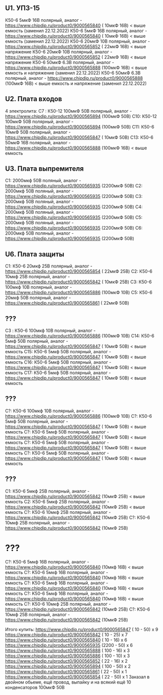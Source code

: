 ## U1. УПЗ-15
К50-6  5мкФ  16В полярный, аналог - https://www.chipdip.ru/product0/9000565840 ( 10мкФ 16В) < выше емкость (заменил 22.12.2022)
К50-6  5мкФ  16В полярный, аналог - https://www.chipdip.ru/product0/9000565840 ( 10мкФ 16В) < выше емкость (заменил 22.12.2022)
К50-6 20мкФ  10В полярный, аналог - https://www.chipdip.ru/product0/9000565852 ( 22мкФ 16В) < выше напряжение 
К50-6 20мкФ  10В полярный, аналог - https://www.chipdip.ru/product0/9000565852 ( 22мкФ 16В) < выше напряжение
К50-6 50мкФ 6.3В полярный, аналог - https://www.chipdip.ru/product0/9000565888 (100мкФ 16В) < выше емкость и напряжение (заменил 22.12.2022)
К50-6 50мкФ 6.3В полярный, аналог - https://www.chipdip.ru/product0/9000565888 (100мкФ 16В) < выше емкость и напряжение (заменил 22.12.2022)


## U2. Плата входов
4 электролита: 
С7 : К50-12 100мкФ 50В   полярный, аналог - https://www.chipdip.ru/product0/9000565894 (100мкФ 50В)
С10: К50-12 100мкФ 50В   полярный, аналог - https://www.chipdip.ru/product0/9000565894 (100мкФ 50В)
C11: К50-6   10мкФ 50В   полярный, аналог - https://www.chipdip.ru/product0/9000565847 ( 10мкФ 50В)
C13: К50-6   50мкФ 16В   полярный, аналог - https://www.chipdip.ru/product0/9000565888 (100мкФ 16В) < выше емкость

## U3. Плата выпремителя
C1: 2000мкф 50В поляный, аналог - https://www.chipdip.ru/product0/9000565935 (2200мкФ 50В)
C2: 2000мкф 50В поляный, аналог - https://www.chipdip.ru/product0/9000565935 (2200мкФ 50В)
C3: 2000мкф 50В поляный, аналог - https://www.chipdip.ru/product0/9000565935 (2200мкФ 50В)
C4: 2000мкф 50В поляный, аналог - https://www.chipdip.ru/product0/9000565935 (2200мкФ 50В)
C5: 2000мкф 50В поляный, аналог - https://www.chipdip.ru/product0/9000565935 (2200мкФ 50В)
C6: 2000мкф 50В поляный, аналог - https://www.chipdip.ru/product0/9000565935 (2200мкФ 50В)

## U6. Плата защиты
C1: К50-6  20мкф 25В полярный, аналог - https://www.chipdip.ru/product0/9000565854 ( 22мкФ 25В)
C2: К50-6  10мкф 25В полярный, аналог - https://www.chipdip.ru/product0/9000565842 ( 10мкФ 25В)
C3: К50-6 100мкф 10В полярный, аналог - https://www.chipdip.ru/product0/9000565886 (100мкФ 10В)
C5: К50-6  20мкф 50В полярный, аналог - https://www.chipdip.ru/product0/9000565861 ( 22мкФ 50В)

## ???
C3 : К50-6 100мкф 10В полярный, аналог - https://www.chipdip.ru/product0/9000565886 (100мкФ 10В)
C14: К50-6   5мкф 50В полярный, аналог - https://www.chipdip.ru/product0/9000565847 ( 10мкФ 50В) < выше емкость
C15: К50-6   5мкф 50В полярный, аналог - https://www.chipdip.ru/product0/9000565847 ( 10мкФ 50В) < выше емкость
C16: К50-6   5мкф 50В полярный, аналог - https://www.chipdip.ru/product0/9000565847 ( 10мкФ 50В) < выше емкость
C17: К50-6   5мкф 50В полярный, аналог - https://www.chipdip.ru/product0/9000565847 ( 10мкФ 50В) < выше емкость

## ???
C?: К50-6 100мкф 10В полярный, аналог - https://www.chipdip.ru/product0/9000565886 (100мкФ 10В)
C?: К50-6   5мкф 50В полярный, аналог - https://www.chipdip.ru/product0/9000565847 ( 10мкФ 50В) < выше емкость
C?: К50-6   5мкф 50В полярный, аналог - https://www.chipdip.ru/product0/9000565847 ( 10мкФ 50В) < выше емкость
C?: К50-6   5мкф 50В полярный, аналог - https://www.chipdip.ru/product0/9000565847 ( 10мкФ 50В) < выше емкость
C?: К50-6   5мкф 50В полярный, аналог - https://www.chipdip.ru/product0/9000565847 ( 10мкФ 50В) < выше емкость

## ???
C1: К50-6  5мкф 25В полярный, аналог - https://www.chipdip.ru/product0/9000565842 (10мкФ 25В) < выше емкость
С2: К50-6  5мкф 25В полярный, аналог - https://www.chipdip.ru/product0/9000565842 (10мкФ 25В) < выше емкость
C?: К50-6 10мкф 25В полярный, аналог - https://www.chipdip.ru/product0/9000565842 (10мкФ 25В)
C?: К50-6 10мкф 25В полярный, аналог - https://www.chipdip.ru/product0/9000565842 (10мкФ 25В)

# ???
C?: K50-6  5мкф 16В полярный, аналог - https://www.chipdip.ru/product0/9000565840 (10мкф 16В) < выше емкость
C?: K50-6  5мкф 16В полярный, аналог - https://www.chipdip.ru/product0/9000565840 (10мкф 16В) < выше емкость
C?: K50-6  5мкф 16В полярный, аналог - https://www.chipdip.ru/product0/9000565840 (10мкф 16В) < выше емкость
C?: K50-6  5мкф 16В полярный, аналог - https://www.chipdip.ru/product0/9000565840 (10мкф 16В) < выше емкость
C?: K50-6 10мкф 25В полярный, аналог - https://www.chipdip.ru/product0/9000565842 (10мкФ 25В)
C?: K50-6 10мкф 25В полярный, аналог - https://www.chipdip.ru/product0/9000565842 (10мкФ 25В)

Итого купить:
https://www.chipdip.ru/product0/9000565847 (  10 - 50) х 9
https://www.chipdip.ru/product0/9000565842 (  10 - 25) х 7
https://www.chipdip.ru/product0/9000565840 (  10 - 16) х 6
https://www.chipdip.ru/product0/9000565935 (2200 - 50) х 6
https://www.chipdip.ru/product0/9000565888 ( 100 - 16) х 3
https://www.chipdip.ru/product0/9000565886 ( 100 - 10) х 3
https://www.chipdip.ru/product0/9000565852 (  22 - 16) х 2
https://www.chipdip.ru/product0/9000565894 ( 100 - 50) х 2
https://www.chipdip.ru/product0/9000565861 (  22 - 50) х 1
https://www.chipdip.ru/product0/9000565854 (  22 - 50) х 1
Заказал в двойном обьеме, ещё провод, выпайку и на всякий ещё 10 конденсаторов 100мкФ 50В